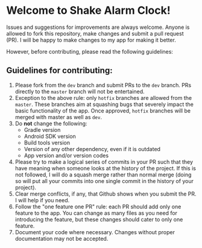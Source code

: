 # Welcome to Shake Alarm Clock!

Issues and suggestions for improvements are always welcome. Anyone is allowed to fork this repository, make changes and submit a pull request (PR). I will be happy to make changes to my app for making it better.

However, before contributing, please read the following guidelines:

## Guidelines for contributing:
1. Please fork from the `dev` branch and submit PRs to the `dev` branch. PRs directly to the `master` branch will not be entertained.
1. Exception to the above rule: only `hotfix` branches are allowed from the `master`. These branches aim at squashing bugs that severely impact the basic functionality of the app. Once approved, `hotfix` branches will be merged with master as well as `dev`.
1. Do **not** change the following:
   - Gradle version
   - Android SDK version
   - Build tools version
   - Version of any other dependency, even if it is outdated
   - App version and/or version codes
1. Please try to make a logical series of commits in your PR such that they have meaning when someone looks at the history of the project. If this is not followed, I will do a squash merge rather than normal merge (doing so will put all your commits into one single commit in the history of your project).
1. Clear merge conflicts, if any, that Github shows when you submit the PR. I will help if you need.
1. Follow the "one feature one PR" rule: each PR should add only one feature to the app. You can change as many files as you need for introducing the feature, but these changes should cater to only one feature.
1. Document your code where necessary. Changes without proper documentation may not be accepted.
